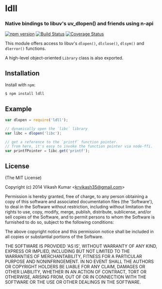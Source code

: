 ldll
===========
### Native bindings to libuv's uv_dlopen() and friends using n-api

[![npm version](https://badge.fury.io/js/ldll.svg)](http://badge.fury.io/js/ldll)
[![Build Status](https://travis-ci.org/krvikash35/node-dlopen.svg?branch=master)](https://travis-ci.org/krvikash35/node-dlopen)
[![Coverage Status](https://coveralls.io/repos/github/krvikash35/node-dlopen/badge.svg)](https://coveralls.io/github/krvikash35/node-dlopen)

This module offers access to libuv's `dlopen()`, `dlclose()`, `dlsym()` and
`dlerror()` functions.

A high-level object-oriented `Library` class is also exported.


Installation
------------

Install with `npm`:

``` bash
$ npm install ldll
```


Example
-------

``` js
var dlopen = require('ldll');

// dynamically open the `libc` library
var libc = dlopen('libc');

// get a reference to the `printf` function pointer.
// from here, it's easy to invoke the function pointer via node-ffi.
var printfPointer = libc.get('printf');
```


License
-------

(The MIT License)

Copyright (c) 2014 Vikash Kumar &lt;krvikash35@gmail.com&gt;

Permission is hereby granted, free of charge, to any person obtaining
a copy of this software and associated documentation files (the
'Software'), to deal in the Software without restriction, including
without limitation the rights to use, copy, modify, merge, publish,
distribute, sublicense, and/or sell copies of the Software, and to
permit persons to whom the Software is furnished to do so, subject to
the following conditions:

The above copyright notice and this permission notice shall be
included in all copies or substantial portions of the Software.

THE SOFTWARE IS PROVIDED 'AS IS', WITHOUT WARRANTY OF ANY KIND,
EXPRESS OR IMPLIED, INCLUDING BUT NOT LIMITED TO THE WARRANTIES OF
MERCHANTABILITY, FITNESS FOR A PARTICULAR PURPOSE AND NONINFRINGEMENT.
IN NO EVENT SHALL THE AUTHORS OR COPYRIGHT HOLDERS BE LIABLE FOR ANY
CLAIM, DAMAGES OR OTHER LIABILITY, WHETHER IN AN ACTION OF CONTRACT,
TORT OR OTHERWISE, ARISING FROM, OUT OF OR IN CONNECTION WITH THE
SOFTWARE OR THE USE OR OTHER DEALINGS IN THE SOFTWARE.
